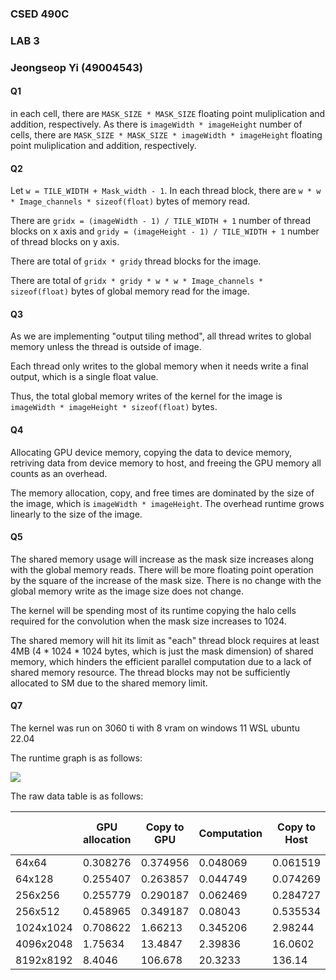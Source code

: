 ### CSED 490C
### LAB 3
### Jeongseop Yi (49004543)

#### Q1

in each cell, there are `MASK_SIZE * MASK_SIZE` floating point muliplication and addition, respectively.
As there is `imageWidth * imageHeight` number of cells, there are `MASK_SIZE * MASK_SIZE * imageWidth * imageHeight` floating point muliplication and addition, respectively.

#### Q2

Let `w = TILE_WIDTH + Mask_width - 1`.
In each thread block, there are `w * w * Image_channels * sizeof(float)` bytes of memory read.

There are `gridx = (imageWidth - 1) / TILE_WIDTH + 1` number of thread blocks on x axis and `gridy = (imageHeight - 1) / TILE_WIDTH + 1` number of thread blocks on y axis.

There are total of `gridx * gridy` thread blocks for the image.

There are total of `gridx * gridy * w * w * Image_channels * sizeof(float)` bytes of global memory read for the image.

#### Q3

As we are implementing "output tiling method", all thread writes to global memory unless the thread is outside of image.

Each thread only writes to the global memory when it needs write a final output, which is a single float value.

Thus, the total global memory writes of the kernel for the image is `imageWidth * imageHeight * sizeof(float)` bytes.

#### Q4

Allocating GPU device memory, copying the data to device memory, retriving data from device memory to host, and freeing the GPU memory all counts as an overhead.

The memory allocation, copy, and free times are dominated by the size of the image, which is `imageWidth * imageHeight`. The overhead runtime grows linearly to the size of the image.

#### Q5

The shared memory usage will increase as the mask size increases along with the global memory reads. There will be more floating point operation by the square of the increase of the mask size. There is no change with the global memory write as the image size does not change.

The kernel will be spending most of its runtime copying the halo cells required for the convolution when the mask size increases to 1024.

The shared memory will hit its limit as "each" thread block requires at least 4MB (4 * 1024 * 1024 bytes, which is just the mask dimension) of shared memory, which hinders the efficient parallel computation due to a lack of shared memory resource. The thread blocks may not be sufficiently allocated to SM due to the shared memory limit.


#### Q7

The kernel was run on 3060 ti with 8 vram on windows 11 WSL ubuntu 22.04

The runtime graph is as follows:

![](https://github.com/pjyi2147/acmicpc/assets/21299683/8d6434e0-1e3b-4a3d-a692-ce92e27d45c4)

The raw data table is as follows:

|           | GPU allocation | Copy to GPU | Computation | Copy to Host | Memory + Compute |
|-----------|----------------|-------------|-------------|--------------|------------------|
| 64x64     |       0.308276 |    0.374956 |    0.048069 |     0.061519 |          0.85078 |
| 64x128    |       0.255407 |    0.263857 |    0.044749 |     0.074269 |         0.697082 |
| 256x256   |       0.255779 |    0.290187 |    0.062469 |     0.284727 |         0.960211 |
| 256x512   |       0.458965 |    0.349187 |     0.08043 |     0.535534 |          1.48657 |
| 1024x1024 |       0.708622 |     1.66213 |    0.345206 |      2.98244 |          5.85018 |
| 4096x2048 |        1.75634 |     13.4847 |     2.39836 |      16.0602 |           33.789 |
| 8192x8192 |         8.4046 |     106.678 |     20.3233 |       136.14 |          271.664 |

